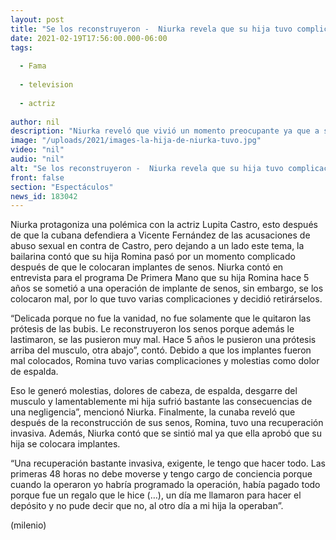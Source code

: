 ```yaml
---
layout: post
title: "Se los reconstruyeron -  Niurka revela que su hija tuvo complicaciones tras implante de senos"
date: 2021-02-19T17:56:00.000-06:00
tags:
  
  - Fama
  
  - television
  
  - actriz
  
author: nil
description: "Niurka reveló que vivió un momento preocupante ya que a su hija Romina tuvieron que reconstruirle los senos después de que le colocaron mal implantes. "
image: "/uploads/2021/images-la-hija-de-niurka-tuvo.jpg"
video: "nil"
audio: "nil"
alt: "Se los reconstruyeron -  Niurka revela que su hija tuvo complicaciones tras implante de senos"
front: false
section: "Espectáculos"
news_id: 183042
---
```


Niurka protagoniza una polémica con la actriz Lupita Castro, esto después de que la cubana defendiera a Vicente Fernández de las acusaciones de abuso sexual en contra de Castro, pero dejando a un lado este tema, la bailarina contó que su hija Romina pasó por un momento complicado después de que le colocaran implantes de senos. Niurka contó en entrevista para el programa De Primera Mano que su hija Romina hace 5 años se sometió a una operación de implante de senos, sin embargo, se los colocaron mal, por lo que tuvo varias complicaciones y decidió retirárselos. 

“Delicada porque no fue la vanidad, no fue solamente que le quitaron las prótesis de las bubis. Le reconstruyeron los senos porque además le lastimaron, se las pusieron muy mal. Hace 5 años le pusieron una prótesis arriba del musculo, otra abajo”, contó. Debido a que los implantes fueron mal colocados, Romina tuvo varias complicaciones y molestias como dolor de espalda.

Eso le generó molestias, dolores de cabeza, de espalda, desgarre del musculo y lamentablemente mi hija sufrió bastante las consecuencias de una negligencia”, mencionó Niurka. Finalmente, la cunaba reveló que después de la reconstrucción de sus senos, Romina, tuvo una recuperación invasiva. Además, Niurka contó que se sintió mal ya que ella aprobó que su hija se colocara implantes. 

“Una recuperación bastante invasiva, exigente, le tengo que hacer todo. Las primeras 48 horas no debe moverse y tengo cargo de conciencia porque cuando la operaron yo habría programado la operación, había pagado todo porque fue un regalo que le hice (…), un día me llamaron para hacer el depósito y no pude decir que no, al otro día a mi hija la operaban”. 

(milenio)